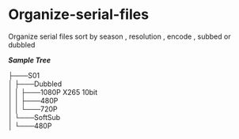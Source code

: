 # Organize-serial-files
Organize serial files sort by season , resolution , encode , subbed or dubbled

***Sample Tree***

├───S01 <br/>
│   ├───Dubbled <br/>
│   │   ├───1080P X265 10bit <br/>
│   │   ├───480P <br/>
│   │   └───720P <br/>
│   └───SoftSub <br/>
│       └───480P <br/>
